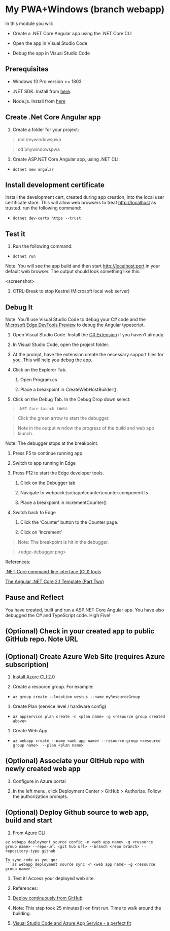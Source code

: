 My PWA+Windows (branch webapp)
==============================

In this module you will:

-   Create a .NET Core Angular app using the .NET Core CLI

-   Open the app in Visual Studio Code

-   Debug the app in Visual Studio Code

Prerequisites
-------------

-   Windows 10 Pro version \>= 1803

-   .NET SDK. Install from
    [here](https://www.microsoft.com/net/learn/dotnet/hello-world-tutorial).
    
-   Node.js. Install from
    [here](https://nodejs.org/)

Create .Net Core Angular app
----------------------------

1.  Create a folder for your project:

>   md \\mywindowspwa

>   cd \\mywindowspwa

1.  Create ASP.NET Core Angular app, using .NET CLI:

-   `dotnet new angular`

Install development certificate
-------------------------------

Install the development cert, created during app creation, into the local user
certificate store. This will allow web browsers to treat <http://localhost> as
trusted. run the following command:

-   `dotnet dev-certs https --trust`

Test it 
--------

1. Run the following command:

-   `dotnet run`

Note: You will see the app build and then start <http://localhost:port> in your
default web browser. The output should look something like this:

\<screenshot\>

1.  CTRL-Break to stop Kestrel (Microsoft local web server)

Debug It
--------

Note: You’ll use Visual Studio Code to debug your C\# code and the [Microsoft
Edge DevTools
Preview](https://www.microsoft.com/en-us/p/microsoft-edge-devtools-preview/9mzbfrmz0mnj#activetab=pivot:overviewtab)
to debug the Angular typescript.

1.  Open Visual Studio Code. Install the [C\#
    Extension](https://marketplace.visualstudio.com/items?itemName=ms-vscode.csharp)
    if you haven’t already.

2.  In Visual Studio Code, open the project folder.

3.  At the prompt, have the extension create the necessary support files for
    you. This will help you debug the app.

4.  Click on the Explorer Tab.

    1.  Open Program.cs

    2.  Place a breakpoint in CreateWebHostBuilder().

5.  Click on the Debug Tab. In the Debug Drop down select:

>   `.NET Core Launch (Web)`

>   Click the green arrow to start the debugger.

>   Note in the output window the progress of the build and web app launch.

Note: The debugger stops at the breakpoint.

1.  Press F5 to continue running app.

2.  Switch to app running in Edge

3.  Press F12 to start the Edge developer tools.

    1.  Click on the Debugger tab

    2.  Navigate to webpack:\\src\\app\\counter\\counter.component.ts

    3.  Place a breakpoint in incrementCounter()

4.  Switch back to Edge

    1.  Click the ‘Counter’ button to the Counter page.

    2.  Click on ‘Increment’

>   Note: The breakpoint is hit in the debugger.

>   \<edge-debugger.png\>

References:

[.NET Core command-line interface (CLI)
tools](https://docs.microsoft.com/en-us/dotnet/core/tools/?tabs=netcore2x)

[The Angular .NET Core 2.1 Template (Part
Two)](https://blog.jeremylikness.com/the-angular-net-core-2-1-template-part-two-d4db52550764)

Pause and Reflect
-----------------

You have created, built and run a ASP.NET Core Angular app. You have also
debugged the C\# and TypeScript code. High Five!

(Optional) Check in your created app to public GitHub repo. Note URL
--------------------------------------------------------------------

(Optional) Create Azure Web Site (requires Azure subscription)
--------------------------------------------------------------

1.  [Install Azure CLI
    2.0](https://docs.microsoft.com/en-us/cli/azure/install-azure-cli)

2.  Create a resource group. For example:

-   `az group create --location westus --name myResourceGroup`

1.  Create Plan (service level / hardware config)

-   `az appservice plan create -n <plan name> -g <resource group created above>`

1.  Create Web App

-   `az webapp create --name <web app name> --resource-group <resource group
    name>  --plan <plan name>`

(Optional) Associate your GitHub repo with newly created web app
----------------------------------------------------------------

1.  Configure in Azure portal

2.  In the left menu, click Deployment Center \> GitHub \> Authorize. Follow the
    authorization prompts.

(Optional) Deploy Github source to web app, build and start
-----------------------------------------------------------

1.  From Azure CLI

`az webapp deployment source config -n <web app name> -g <resource group name>
--repo-url <git hub url> --branch <repo branch> --repository-type github`

~~~~~~~~~~~~~~~~~~~~~~~~~~~~~~~~~~~~~~~~~~~~~~~~~~~~~~~~~~~~~~~~~~~~~~~~~~~~~~~~
To sync code as you go:
```az webapp deployment source sync -n <web app name> -g <resource group name>```
~~~~~~~~~~~~~~~~~~~~~~~~~~~~~~~~~~~~~~~~~~~~~~~~~~~~~~~~~~~~~~~~~~~~~~~~~~~~~~~~

1.  Test it! Access your deployed web site.

2.  References:

3.  [Deploy continuously from
    GitHub](https://docs.microsoft.com/en-us/azure/app-service/app-service-continuous-deployment)

4.  Note: This step took 25 minutes(!) on first run. Time to walk around the
    building.

5.  [Visual Studio Code and Azure App Service - a perfect
    fit](https://azure.microsoft.com/en-us/blog/visual-studio-code-and-azure-app-service-a-perfect-fit/)
